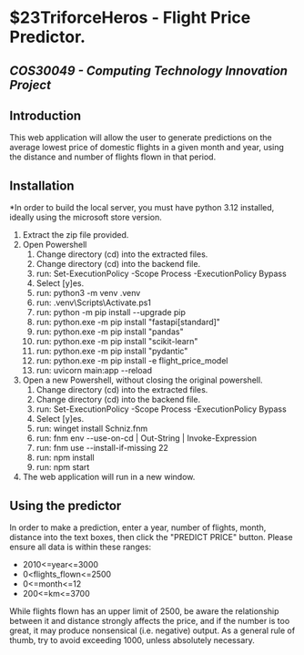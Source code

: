 # $23TriforceHeros - Flight Price Predictor.
## _COS30049 - Computing Technology Innovation Project_

## Introduction
This web application will allow the user to generate predictions on the average lowest price of domestic flights in a given month and year, using the distance and number of flights flown in that period.
## Installation
*In order to build the local server, you must have python 3.12 installed, ideally using the microsoft store version.
1. Extract the zip file provided.
2. Open Powershell
    1. Change directory (cd) into the extracted files.
    2. Change directory (cd) into the backend file.
    3. run: Set-ExecutionPolicy -Scope Process -ExecutionPolicy Bypass
    4. Select [y]es.
    5. run: python3 -m venv .venv
    6. run: .venv\Scripts\Activate.ps1
    7. run: python -m pip install --upgrade pip
    8. run: python.exe -m pip install "fastapi[standard]"
    9. run: python.exe -m pip install "pandas"
    10. run: python.exe -m pip install "scikit-learn"
    11. run: python.exe -m pip install "pydantic"
    12. run: python.exe -m pip install -e flight_price_model
    13. run: uvicorn main:app --reload
3. Open a new Powershell, without closing the original powershell.
    1. Change directory (cd) into the extracted files.
    2. Change directory (cd) into the backend file.
    3. run: Set-ExecutionPolicy -Scope Process -ExecutionPolicy Bypass
    4. Select [y]es.
    5. run: winget install Schniz.fnm
    6. run: fnm env --use-on-cd | Out-String | Invoke-Expression
    7. run: fnm use --install-if-missing 22
    8. run: npm install
    9. run: npm start
4. The web application will run in a new window.

## Using the predictor
In order to make a prediction, enter a year, number of flights, month, distance into the text boxes, then click the "PREDICT PRICE" button. Please ensure all data is within these ranges:

- 2010<=year<=3000 
- 0<flights_flown<=2500
- 0<=month<=12
- 200<=km<=3700

While flights flown has an upper limit of 2500, be aware the relationship between it and distance strongly affects the price, and if the number is too great, it may produce nonsensical (i.e. negative) output. As a general rule of thumb, try to avoid exceeding 1000, unless absolutely necessary.

